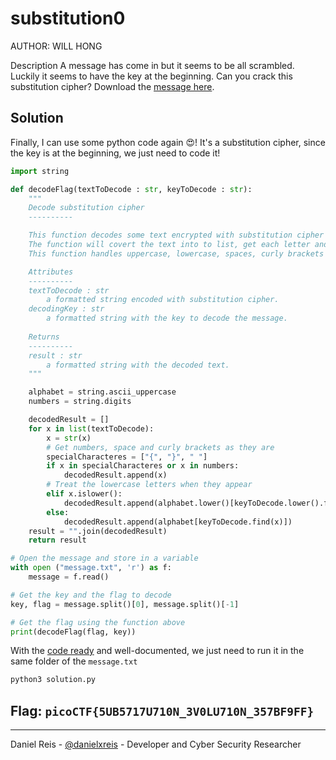 # substitution0
AUTHOR: WILL HONG

Description
A message has come in but it seems to be all scrambled. Luckily it seems to have the key at the beginning. Can you crack this substitution cipher?
Download the [message here](message.txt).

## Solution
Finally, I can use some python code again 😍! It's a substitution cipher, since the key is at the beginning, we just need to code it!

```python
import string 

def decodeFlag(textToDecode : str, keyToDecode : str):
    """
    Decode substitution cipher
    ----------

    This function decodes some text encrypted with substitution cipher and decode using a key. It requires both parameters to decode it.
    The function will covert the text into to list, get each letter and decode using the key and then it will wrap the result transforming it back to string.
    This function handles uppercase, lowercase, spaces, curly brackets and numbers.

    Attributes
    ----------
    textToDecode : str
        a formatted string encoded with substitution cipher.
    decodingKey : str
        a formatted string with the key to decode the message.
    
    Returns
    ----------
    result : str
        a formatted string with the decoded text.
    """

    alphabet = string.ascii_uppercase
    numbers = string.digits

    decodedResult = []
    for x in list(textToDecode):
        x = str(x)
        # Get numbers, space and curly brackets as they are
        specialCharacteres = ["{", "}", " "]
        if x in specialCharacteres or x in numbers:
            decodedResult.append(x)
        # Treat the lowercase letters when they appear
        elif x.islower():
            decodedResult.append(alphabet.lower()[keyToDecode.lower().find(x)])
        else:
            decodedResult.append(alphabet[keyToDecode.find(x)])
    result = "".join(decodedResult)
    return result

# Open the message and store in a variable
with open ("message.txt", 'r') as f:
    message = f.read()

# Get the key and the flag to decode
key, flag = message.split()[0], message.split()[-1]

# Get the flag using the function above
print(decodeFlag(flag, key))
```

With the [code ready](solution.py) and well-documented, we just need to run it in the same folder of the `message.txt`

```bash
python3 solution.py
```

## **Flag:** `picoCTF{5UB5717U710N_3V0LU710N_357BF9FF}`
---
Daniel Reis - [@danielxreis](https://twitter.com/DanielXReis) - Developer and Cyber Security Researcher